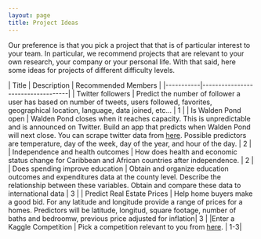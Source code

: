 ```yaml
---
layout: page
title: Project Ideas
---
```


Our preference is that you pick a project that that is of particular
interest to your team. In particular, we recommend projects that are relevant to your own research, your company or your personal life. With that said, here some ideas for projects of different difficulty levels.


| Title | Description |  Recommended Members |
|-----------|-----------------------------------|
| Twitter followers | Predict the number of follower a user has based on number of tweets, users followed, favorites, geographical location, language, data joined, etc... |  1 |
| Is Walden Pond open |  Walden Pond closes when it reaches capacity. This is unpredictable and is announced on Twitter. Build an app that predicts when Walden Pond will next close. You can scrape
twitter data from [here](https://twitter.com/waldenpondstate).  Possible predictors are temperature, day of the week, day of the year, and hour of the day. | 2 | 
| Independence and health outcomes | How does health and economic status change for Caribbean and African countries after independence. | 2 |
| Does spending improve education | Obtain and organize education outcomes and expenditures data at the county level. Describe the relationship between these variables. Obtain and compare these data to international data | 3 |
| Predict Real Estate Prices | Help home buyers make a good bid.  For any latitude and longitude provide a range of prices for a homes. Predictors will be  latitude, longitud, square footage, number of baths and bedroomw, previous price adjusted for inflation| 3 |
|Enter a Kaggle Competition | Pick a competition relevant to you from [here](https://www.kaggle.com/competitions). | 1-3|



